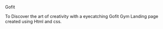 Gofit

To Discover the art of creativity with a eyecatching Gofit Gym Landing page created using Html and css.

